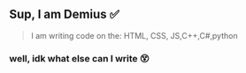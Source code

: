 ##                  Sup, I am Demius :white_check_mark:
> I am writing code on the: HTML, CSS, JS,C++,C#,python
 
### well, idk what else can I write :dizzy_face:
